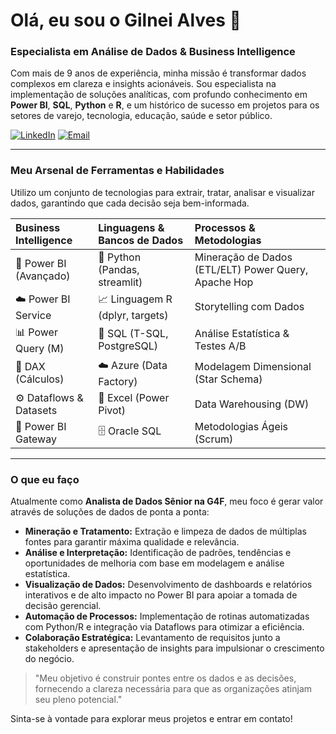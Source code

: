# Olá, eu sou o Gilnei Alves 👋

### Especialista em Análise de Dados & Business Intelligence

Com mais de 9 anos de experiência, minha missão é transformar dados complexos em clareza e insights acionáveis. Sou especialista na implementação de soluções analíticas, com profundo conhecimento em **Power BI**, **SQL**, **Python** e **R**, e um histórico de sucesso em projetos para os setores de varejo, tecnologia, educação, saúde e setor público.

<a href="https://www.linkedin.com/in/gilnei-freitas/" target="_blank"><img src="https://img.shields.io/badge/LinkedIn-0A66C2?style=for-the-badge&logo=linkedin&logoColor=white" alt="LinkedIn"/></a>
<a href="mailto:gilnei147@gmail.com"><img src="https://img.shields.io/badge/Email-D14836?style=for-the-badge&logo=gmail&logoColor=white" alt="Email"/></a>

---

### Meu Arsenal de Ferramentas e Habilidades

Utilizo um conjunto de tecnologias para extrair, tratar, analisar e visualizar dados, garantindo que cada decisão seja bem-informada.

| Business Intelligence | Linguagens & Bancos de Dados | Processos & Metodologias |
| :-------------------- | :--------------------------- | :----------------------- |
| 🚀 Power BI (Avançado) | 🐍 Python (Pandas, streamlit) | Mineração de Dados (ETL/ELT) Power Query, Apache Hop |
| ☁️ Power BI Service   | 📈 Linguagem R (dplyr, targets)              | Storytelling com Dados   |
| 📊 Power Query (M)    | 💾 SQL (T-SQL, PostgreSQL)   | Análise Estatística & Testes A/B |
| 🧠 DAX (Cálculos)     | ☁️ Azure (Data Factory)      | Modelagem Dimensional (Star Schema)|
| ⚙️ Dataflows & Datasets| 📄 Excel (Power Pivot)       | Data Warehousing (DW)    |
| 🚪 Power BI Gateway   | 🗄️ Oracle SQL                 | Metodologias Ágeis (Scrum) |
---

### O que eu faço

Atualmente como **Analista de Dados Sênior na G4F**, meu foco é gerar valor através de soluções de dados de ponta a ponta:

*  **Mineração e Tratamento:** Extração e limpeza de dados de múltiplas fontes para garantir máxima qualidade e relevância.
*  **Análise e Interpretação:** Identificação de padrões, tendências e oportunidades de melhoria com base em modelagem e análise estatística.
*  **Visualização de Dados:** Desenvolvimento de dashboards e relatórios interativos e de alto impacto no Power BI para apoiar a tomada de decisão gerencial.
*  **Automação de Processos:** Implementação de rotinas automatizadas com Python/R e integração via Dataflows para otimizar a eficiência.
*  **Colaboração Estratégica:** Levantamento de requisitos junto a stakeholders e apresentação de insights para impulsionar o crescimento do negócio.

> "Meu objetivo é construir pontes entre os dados e as decisões, fornecendo a clareza necessária para que as organizações atinjam seu pleno potencial."

Sinta-se à vontade para explorar meus projetos e entrar em contato!
